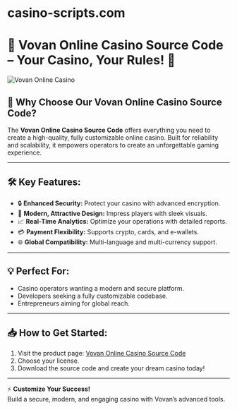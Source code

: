 # casino-scripts.com

# 🎰 Vovan Online Casino Source Code – Your Casino, Your Rules! 🌟

![Vovan Online Casino](https://casino-scripts.com/wp-content/uploads/2024/09/Vovan-casino.png)

## 🚀 Why Choose Our Vovan Online Casino Source Code?

The **Vovan Online Casino Source Code** offers everything you need to create a high-quality, fully customizable online casino. Built for reliability and scalability, it empowers operators to create an unforgettable gaming experience.

---

## 🛠 Key Features:

- 🔒 **Enhanced Security:** Protect your casino with advanced encryption.
- 🎨 **Modern, Attractive Design:** Impress players with sleek visuals.
- 📈 **Real-Time Analytics:** Optimize your operations with detailed reports.
- 💳 **Payment Flexibility:** Supports crypto, cards, and e-wallets.
- 🌐 **Global Compatibility:** Multi-language and multi-currency support.

---

## 💡 Perfect For:

- Casino operators wanting a modern and secure platform.
- Developers seeking a fully customizable codebase.
- Entrepreneurs aiming for global reach.

---

## 📥 How to Get Started:

1. Visit the product page: [Vovan Online Casino Source Code](https://www.casino-scripts.com/product/vovan-online-casino-source-code/)
2. Choose your license.
3. Download the source code and create your dream casino today!

---

⚡️ **Customize Your Success!**  
Build a secure, modern, and engaging casino with Vovan’s advanced tools.

